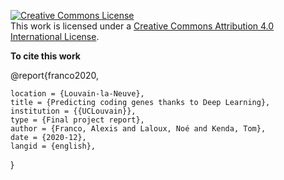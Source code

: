 <a rel="license" href="http://creativecommons.org/licenses/by/4.0/"><img alt="Creative Commons License" style="border-width:0" src="https://i.creativecommons.org/l/by/4.0/88x31.png" /></a><br />This work is licensed under a <a rel="license" href="http://creativecommons.org/licenses/by/4.0/">Creative Commons Attribution 4.0 International License</a>.

**To cite this work**

@report{franco2020,

	location = {Louvain-la-Neuve},
	title = {Predicting coding genes thanks to Deep Learning}, 
	institution = {{UCLouvain}}, 
	type = {Final project report}, 
	author = {Franco, Alexis and Laloux, Noé and Kenda, Tom}, 
	date = {2020-12}, 
	langid = {english}, 
}







